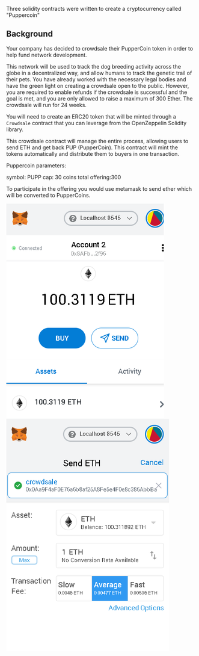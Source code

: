 Three solidity contracts were written to create a cryptocurrency called "Puppercoin"

## Background

Your company has decided to crowdsale their PupperCoin token in order to help fund network development.

This network will be used to track the dog breeding activity across the globe in a decentralized way, and allow humans to track the genetic trail of their pets. You have already worked with the necessary legal bodies and have the green light on creating a crowdsale open to the public. However, you are required to enable refunds if the crowdsale is successful and the goal is met, and you are only allowed to raise a maximum of 300 Ether. The crowdsale will run for 24 weeks.

You will need to create an ERC20 token that will be minted through a `Crowdsale` contract that you can leverage from the OpenZeppelin Solidity library.

This crowdsale contract will manage the entire process, allowing users to send ETH and get back PUP (PupperCoin).
This contract will mint the tokens automatically and distribute them to buyers in one transaction.

Puppercoin parameters:

symbol: PUPP
cap: 30 coins
total offering:300

To participate in the offering you would use metamask to send ether which will be converted to PupperCoins.



![Metamask1](Images/metamask1.png)
![Metamask2](Images/metamask2.png)